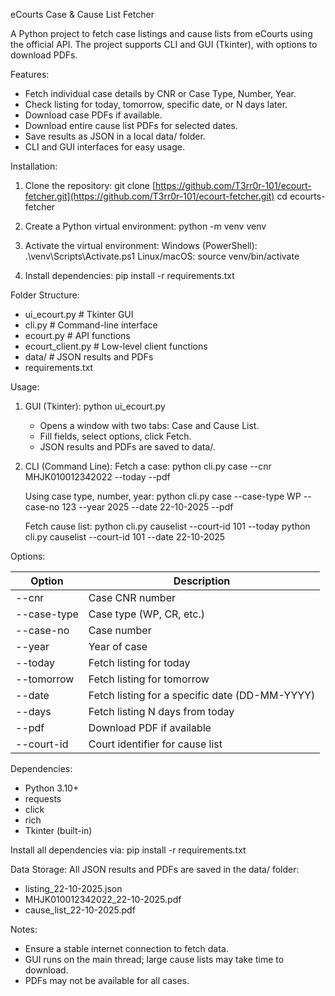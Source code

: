 eCourts Case & Cause List Fetcher

A Python project to fetch case listings and cause lists from eCourts using the official API. The project supports CLI and GUI (Tkinter), with options to download PDFs.

Features:

* Fetch individual case details by CNR or Case Type, Number, Year.
* Check listing for today, tomorrow, specific date, or N days later.
* Download case PDFs if available.
* Download entire cause list PDFs for selected dates.
* Save results as JSON in a local data/ folder.
* CLI and GUI interfaces for easy usage.

Installation:

1. Clone the repository:
   git clone [https://github.com/T3rr0r-101/ecourt-fetcher.git](https://github.com/T3rr0r-101/ecourt-fetcher.git)
   cd ecourts-fetcher

2. Create a Python virtual environment:
   python -m venv venv

3. Activate the virtual environment:
   Windows (PowerShell): .\venv\Scripts\Activate.ps1
   Linux/macOS: source venv/bin/activate

4. Install dependencies:
   pip install -r requirements.txt

Folder Structure:

* ui_ecourt.py        # Tkinter GUI
* cli.py              # Command-line interface
* ecourt.py           # API functions
* ecourt_client.py    # Low-level client functions
* data/               # JSON results and PDFs
* requirements.txt

Usage:

1. GUI (Tkinter):
   python ui_ecourt.py

   * Opens a window with two tabs: Case and Cause List.
   * Fill fields, select options, click Fetch.
   * JSON results and PDFs are saved to data/.

2. CLI (Command Line):
   Fetch a case:
   python cli.py case --cnr MHJK010012342022 --today --pdf

   Using case type, number, year:
   python cli.py case --case-type WP --case-no 123 --year 2025 --date 22-10-2025 --pdf

   Fetch cause list:
   python cli.py causelist --court-id 101 --today
   python cli.py causelist --court-id 101 --date 22-10-2025

Options:

| Option      | Description                                    |
| ----------- | ---------------------------------------------- |
| --cnr       | Case CNR number                                |
| --case-type | Case type (WP, CR, etc.)                       |
| --case-no   | Case number                                    |
| --year      | Year of case                                   |
| --today     | Fetch listing for today                        |
| --tomorrow  | Fetch listing for tomorrow                     |
| --date      | Fetch listing for a specific date (DD-MM-YYYY) |
| --days      | Fetch listing N days from today                |
| --pdf       | Download PDF if available                      |
| --court-id  | Court identifier for cause list                |

Dependencies:

* Python 3.10+
* requests
* click
* rich
* Tkinter (built-in)

Install all dependencies via:
pip install -r requirements.txt

Data Storage:
All JSON results and PDFs are saved in the data/ folder:

* listing_22-10-2025.json
* MHJK010012342022_22-10-2025.pdf
* cause_list_22-10-2025.pdf

Notes:

* Ensure a stable internet connection to fetch data.
* GUI runs on the main thread; large cause lists may take time to download.
* PDFs may not be available for all cases.
